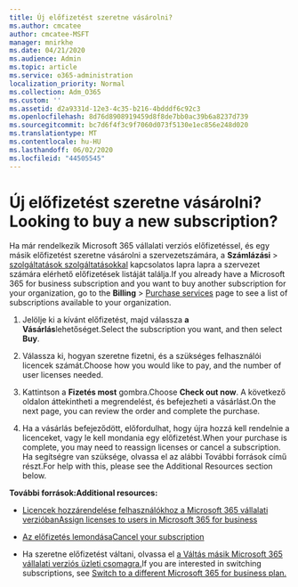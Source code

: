 ```yaml
---
title: Új előfizetést szeretne vásárolni?
ms.author: cmcatee
author: cmcatee-MSFT
manager: mnirkhe
ms.date: 04/21/2020
ms.audience: Admin
ms.topic: article
ms.service: o365-administration
localization_priority: Normal
ms.collection: Adm_O365
ms.custom: ''
ms.assetid: d2a9331d-12e3-4c35-b216-4bdddf6c92c3
ms.openlocfilehash: 8d76d8908919459d8f8de7bb0ac39b6a8237d739
ms.sourcegitcommit: bc7d6f4f3c9f7060d073f5130e1ec856e248d020
ms.translationtype: MT
ms.contentlocale: hu-HU
ms.lasthandoff: 06/02/2020
ms.locfileid: "44505545"
---
```

# <a name="looking-to-buy-a-new-subscription"></a><span data-ttu-id="a8082-102">Új előfizetést szeretne vásárolni?</span><span class="sxs-lookup"><span data-stu-id="a8082-102">Looking to buy a new subscription?</span></span>

<span data-ttu-id="a8082-103">Ha már rendelkezik Microsoft 365 vállalati verziós előfizetéssel, és egy másik előfizetést szeretne vásárolni a szervezetszámára, a **Számlázási** \> [szolgáltatások szolgáltatásokkal](https://go.microsoft.com/fwlink/p/?linkid=868433) kapcsolatos lapra lapra a szervezet számára elérhető előfizetések listáját találja.</span><span class="sxs-lookup"><span data-stu-id="a8082-103">If you already have a Microsoft 365 for business subscription and you want to buy another subscription for your organization, go to the **Billing** \> [Purchase services](https://go.microsoft.com/fwlink/p/?linkid=868433) page to see a list of subscriptions available to your organization.</span></span>
 
1. <span data-ttu-id="a8082-104">Jelölje ki a kívánt előfizetést, majd válassza **a Vásárlás**lehetőséget.</span><span class="sxs-lookup"><span data-stu-id="a8082-104">Select the subscription you want, and then select **Buy**.</span></span>

2. <span data-ttu-id="a8082-105">Válassza ki, hogyan szeretne fizetni, és a szükséges felhasználói licencek számát.</span><span class="sxs-lookup"><span data-stu-id="a8082-105">Choose how you would like to pay, and the number of user licenses needed.</span></span>

3. <span data-ttu-id="a8082-106">Kattintson a **Fizetés most** gombra.</span><span class="sxs-lookup"><span data-stu-id="a8082-106">Choose **Check out now**.</span></span> <span data-ttu-id="a8082-107">A következő oldalon áttekintheti a megrendelést, és befejezheti a vásárlást.</span><span class="sxs-lookup"><span data-stu-id="a8082-107">On the next page, you can review the order and complete the purchase.</span></span>

4. <span data-ttu-id="a8082-108">Ha a vásárlás befejeződött, előfordulhat, hogy újra hozzá kell rendelnie a licenceket, vagy le kell mondania egy előfizetést.</span><span class="sxs-lookup"><span data-stu-id="a8082-108">When your purchase is complete, you may need to reassign licenses or cancel a subscription.</span></span> <span data-ttu-id="a8082-109">Ha segítségre van szüksége, olvassa el az alábbi További források című részt.</span><span class="sxs-lookup"><span data-stu-id="a8082-109">For help with this, please see the Additional Resources section below.</span></span>

 <span data-ttu-id="a8082-110">**További források:**</span><span class="sxs-lookup"><span data-stu-id="a8082-110">**Additional resources:**</span></span>
  
- [<span data-ttu-id="a8082-111">Licencek hozzárendelése felhasználókhoz a Microsoft 365 vállalati verzióban</span><span class="sxs-lookup"><span data-stu-id="a8082-111">Assign licenses to users in Microsoft 365 for business</span></span>](https://docs.microsoft.com/microsoft-365/admin/add-users/add-users)
    
- [<span data-ttu-id="a8082-112">Az előfizetés lemondása</span><span class="sxs-lookup"><span data-stu-id="a8082-112">Cancel your subscription</span></span>](https://docs.microsoft.com/microsoft-365/commerce/subscriptions/cancel-your-subscription)
    
- <span data-ttu-id="a8082-113">Ha szeretne előfizetést váltani, olvassa el [a Váltás másik Microsoft 365 vállalati verziós üzleti csomagra.](https://docs.microsoft.com/microsoft-365/commerce/subscriptions/switch-to-a-different-plan)</span><span class="sxs-lookup"><span data-stu-id="a8082-113">If you are interested in switching subscriptions, see [Switch to a different Microsoft 365 for business plan.](https://docs.microsoft.com/microsoft-365/commerce/subscriptions/switch-to-a-different-plan)</span></span>